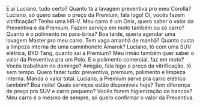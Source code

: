 E aí Luciano, tudo certo? Quanto tá a lavagem preventiva pro meu Corolla?
Luciano, só quero saber o preço da Premium, fala logo!
Oi, vocês fazem vitrificação? Tenho uma HR-V.
Meu carro é um Onix, quero saber o valor da Preventiva e da Premium.
Fazem serviço em moto também ou só carro?
Quanto é o polimento no para-brisa?
Boa tarde, queria agendar uma lavagem Master pro meu carro.
Tem vaga amanhã de manhã?
Quanto custa a limpeza interna de uma caminhonete Amarok?
Luciano, tô com uma SUV elétrica, BYD Tang, quanto sai a Premium?
Meu irmão também quer saber o valor da Preventiva pra um Polo.
E o polimento comercial, faz em moto?
Vocês trabalham no domingo?
Amigão, fala logo o preço da vitrificação, tô sem tempo.
Quero fazer tudo: preventiva, premium, polimento e limpeza interna. Manda o valor total.
Luciano, a Premium serve pra carro elétrico também?
Boa noite! Quais serviços estão disponíveis hoje?
Tem diferença de preço pra SUV e carro pequeno?
Vocês fazem higienização de bancos?
Meu carro é o mesmo de sempre, só quero confirmar o valor da Preventiva.

